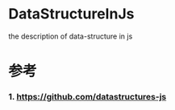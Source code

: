 # DataStructureInJs
the description of data-structure in js


# 参考
### 1. https://github.com/datastructures-js